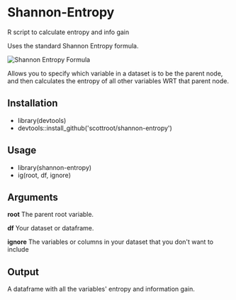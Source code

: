# Shannon-Entropy
R script to calculate entropy and info gain

Uses the standard Shannon Entropy formula.

![Shannon Entropy Formula](https://wikimedia.org/api/rest_v1/media/math/render/svg/5e17bf0bf0de728a9cae59fe63d10b12410311ae)

Allows you to specify which variable in a dataset is to be the parent node, and then calculates the entropy of all other variables WRT that parent node.

## Installation
* library(devtools)
* devtools::install_github('scottroot/shannon-entropy')

## Usage
* library(shannon-entropy)
* ig(root, df, ignore)

## Arguments
**root**      The parent root variable.

**df**        Your dataset or dataframe.

**ignore**    The variables or columns in your dataset that you don't want to include


## Output
A dataframe with all the variables' entropy and information gain.
